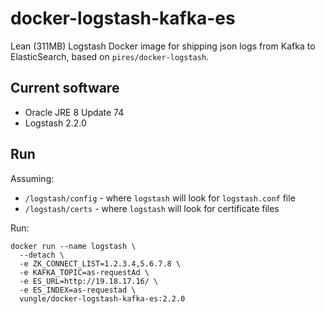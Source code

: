 
# docker-logstash-kafka-es
Lean (311MB) Logstash Docker image for shipping json logs from Kafka to ElasticSearch, based on `pires/docker-logstash`.

## Current software

* Oracle JRE 8 Update 74
* Logstash 2.2.0

## Run

Assuming:
* `/logstash/config` - where `logstash` will look for `logstash.conf` file
* `/logstash/certs` - where `logstash` will look for certificate files

Run:

```
docker run --name logstash \
  --detach \
  -e ZK_CONNECT_LIST=1.2.3.4,5.6.7.8 \
  -e KAFKA_TOPIC=as-requestAd \
  -e ES_URL=http://19.18.17.16/ \
  -e ES_INDEX=as-requestad \
  vungle/docker-logstash-kafka-es:2.2.0
```

